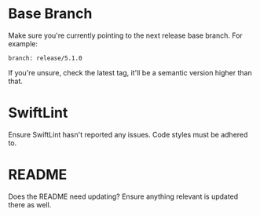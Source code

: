 # Base Branch

Make sure you're currently pointing to the next release base branch. For example:

`branch: release/5.1.0`

If you're unsure, check the latest tag, it'll be a semantic version higher than that.

# SwiftLint 

Ensure SwiftLint hasn't reported any issues. Code styles must be adhered to.

# README

Does the README need updating? Ensure anything relevant is updated there as well.
